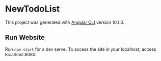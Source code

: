 # NewTodoList

This project was generated with [Angular CLI](https://github.com/angular/angular-cli) version 10.1.0.

## Run Website

Run `npm start` for a dev serve. To access the site in your localhost, access localhost:8080.
